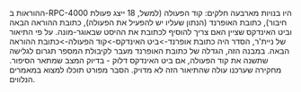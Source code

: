ההוראות ב-RPC-4000 היו בנויות מארבעה חלקים: קוד הפעולה (למשל, 18 ייצג פעולת חיבור), כתובת האופרנד (הנתון שעליו יש להפעיל את הפעולה), כתובת ההוראה הבאה וביט האינדקס שציין האם צריך להוסיף לכתובת את ההיסט שבאוגר-מונה. על פי התיאור של ניית'ר, הסדר היה כתובת אופרנד->ביט האינדקס->קוד הפעולה->כתובת ההוראה הבאה. במבנה הזה, הגדלה של כתובת האופרנד מעבר לקיבולת המספר תגרום לגלישה שתשנה את קוד הפעולה, אם ביט האינדקס דלוק - בדיוק המצב שמתאר הסיפור. מחקירה שערכנו עולה שהתיאור הזה לא מדויק. הסבר מפורט תוכלו למצוא במאמרים הנלווים.
